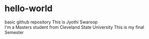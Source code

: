 # hello-world
basic github repository
This is Jyothi Swaroop  
I'm a Masters student from Cleveland State University
This is my final Semester
